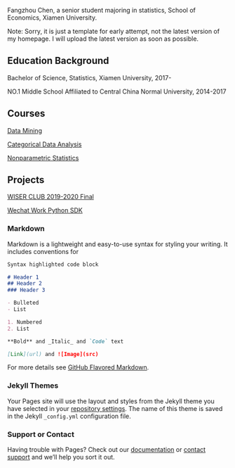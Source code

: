 Fangzhou Chen, a senior student majoring in statistics, School of Economics, Xiamen University.

Note: Sorry, it is just a template for early attempt, not the latest version of my homepage. I will upload the latest version as soon as possible.

## Education Background

Bachelor of Science, Statistics, Xiamen University, 2017-

NO.1 Middle School Affiliated to Central China Normal University, 2014-2017

## Courses

[Data Mining](https://github.com/rogerchenfz/statistics-courses/tree/master/Data%20Mining)

[Categorical Data Analysis](https://github.com/rogerchenfz/statistics-courses/tree/master/Categorical%20Data%20Analysis)

[Nonparametric Statistics](https://github.com/rogerchenfz/statistics-courses/tree/master/Nonparametric%20Statistics)

## Projects

[WISER CLUB 2019-2020 Final](https://github.com/rogerchenfz/WISER-CLUB)

[Wechat Work Python SDK](https://github.com/rogerchenfz/wechatwork-sdk-py)

### Markdown

Markdown is a lightweight and easy-to-use syntax for styling your writing. It includes conventions for


```markdown
Syntax highlighted code block

# Header 1
## Header 2
### Header 3

- Bulleted
- List

1. Numbered
2. List

**Bold** and _Italic_ and `Code` text

[Link](url) and ![Image](src)
```

For more details see [GitHub Flavored Markdown](https://guides.github.com/features/mastering-markdown/).

### Jekyll Themes

Your Pages site will use the layout and styles from the Jekyll theme you have selected in your [repository settings](https://github.com/rogerchenfz/rogerchenfz.github.io/settings). The name of this theme is saved in the Jekyll `_config.yml` configuration file.

### Support or Contact

Having trouble with Pages? Check out our [documentation](https://docs.github.com/categories/github-pages-basics/) or [contact support](https://github.com/contact) and we’ll help you sort it out.
